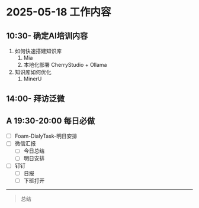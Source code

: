 # 2025-05-18 工作内容

## 10:30- 确定AI培训内容

1. 如何快速搭建知识库
   1. Mia
   2. 本地化部署 CherryStudio + Ollama
2. 知识库如何优化
   1. MinerU

## 14:00- 拜访泛微

## A 19:30-20:00 每日必做

- [ ] Foam-DialyTask-明日安排
- [ ] 微信汇报
  - [ ] 今日总结
  - [ ] 明日安排
- [ ] 钉钉
  - [ ] 日报
  - [ ] 下班打开

---

> 总结
